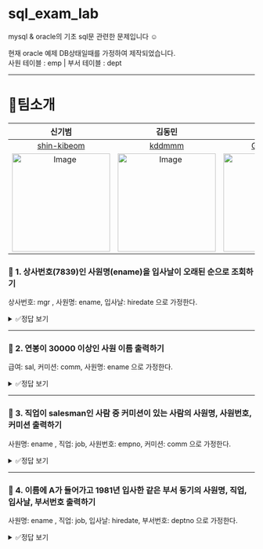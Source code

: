 # sql_exam_lab
mysql & oracle의 기초 sql문 관련한 문제입니다 ☺️

현재 oracle 예제 DB상태일때를 가정하여 제작되었습니다.  
사원 테이블 : emp | 부서 테이블 : dept

---
# 👥팀소개
<div align="center">
  
|신기범|김동민|황병길|장송하|
|:---:|:---:|:---:|:---:|
|[shin-kibeom](https://github.com/shin-kibeom)|[kddmmm](https://github.com/kddmmm)|[Gill010147](https://github.com/Gill010147)|[jangongha](https://github.com/songhajang)|
|<img width="200" height="200" alt="Image" src="https://github.com/user-attachments/assets/1363ce0d-5abe-4f0c-b3f5-bbbd48924ac9" />|<img width="200" height="200" alt="Image" src="https://github.com/user-attachments/assets/1363ce0d-5abe-4f0c-b3f5-bbbd48924ac9" />|<img width="200" height="200" alt="Image" src="https://github.com/user-attachments/assets/1363ce0d-5abe-4f0c-b3f5-bbbd48924ac9" />|<img width="200" height="200" alt="Image" src="https://github.com/user-attachments/assets/1363ce0d-5abe-4f0c-b3f5-bbbd48924ac9" />|
  
</div>


### 📌 1. 상사번호(7839)인 사원명(ename)을 입사날이 오래된 순으로 조회하기  
상사번호: mgr , 사원명: ename, 입사날: hiredate 으로 가정한다.

<details>
<summary>✅정답 보기</summary>
  
```
SELECT ename AS 사원명, hiredate AS 입사일
FROM emp
WHERE mgr = 7839
ORDER BY hiredate ASC;
```

</details>

---

### 📌 2. 연봉이 30000 이상인 사원 이름 출력하기  
급여: sal, 커미션: comm, 사원명: ename 으로 가정한다.

<details>
<summary>✅정답 보기</summary>
  
```
SELECT ename AS 사원명, sal12 AS 연봉
FROM emp
WHERE sal12 >= 30000;
```

</details>

---

### 📌 3. 직업이 salesman인 사람 중 커미션이 있는 사람의 사원명, 사원번호, 커미션 출력하기  
사원명: ename , 직업: job, 사원번호: empno, 커미션: comm 으로 가정한다.

<details>
<summary>✅정답 보기</summary>
  
```
SELECT ename AS 사원명, empno AS 사원번호, comm AS 커미션
FROM emp
WHERE job = 'SALESMAN' AND comm > 0;
```

</details>

---

### 📌 4. 이름에 A가 들어가고 1981년 입사한 같은 부서 동기의 사원명, 직업, 입사날, 부서번호 출력하기  
사원명: ename , 직업: job, 입사날: hiredate, 부서번호: deptno 으로 가정한다.

<details>
<summary>✅정답 보기</summary>
  
```
SELECT ename AS 사원명, job AS 직업, hiredate AS 입사일, deptno AS 부서번호
FROM emp
WHERE deptno = 30
AND hiredate BETWEEN TO_DATE('1981-01-01', 'YYYY-MM-DD') AND TO_DATE('1981-12-31', 'YYYY-MM-DD')
AND ename LIKE '%A%';
```

</details>
